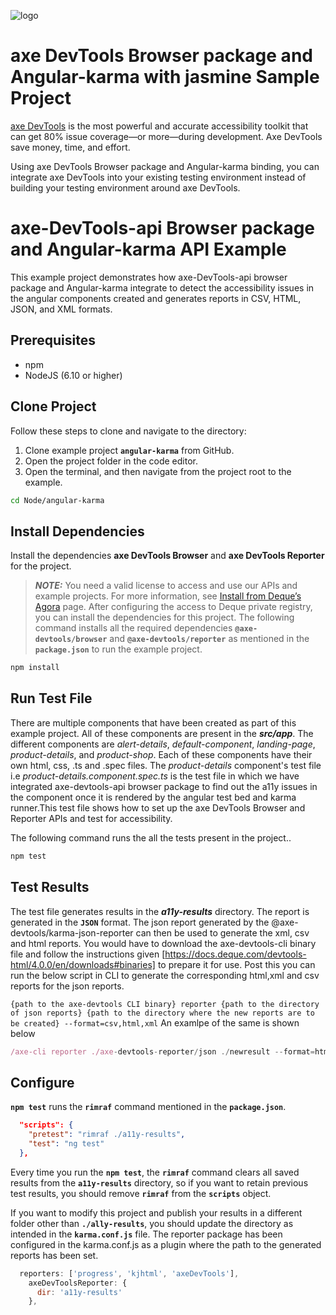 ![logo](./docs/logo-angular_karma_axe.png)
# axe DevTools Browser package and Angular-karma with jasmine Sample Project

[axe DevTools](https://www.deque.com/axe/devtools/) is the most powerful and accurate accessibility toolkit that can get 80% issue coverage—or more—during development. Axe DevTools save money, time, and effort.

Using axe DevTools Browser package and  Angular-karma binding, you can integrate axe DevTools into your existing testing environment instead of building your testing environment around axe DevTools.

# axe-DevTools-api Browser package and Angular-karma API Example

This example project demonstrates how axe-DevTools-api browser package and Angular-karma integrate to detect the accessibility issues in the angular components created and generates reports in CSV, HTML, JSON, and XML formats.


## Prerequisites

- npm
- NodeJS (6.10 or higher)


## Clone Project

Follow these steps to clone and navigate to the directory:

1. Clone example project **`angular-karma`** from GitHub.
2. Open the project folder in the code editor.
3. Open the terminal, and then navigate from the project root to the example.

```sh
cd Node/angular-karma
```

## Install Dependencies

Install the dependencies **axe DevTools Browser** and **axe DevTools Reporter** for the project.

> **_NOTE:_**
> You need a valid license to access and use our APIs and example projects. For more information, see [Install from Deque’s Agora](https://docs.deque.com/devtools-html/4.0.0/en/node-br-install-agora) page. After configuring the access to Deque private registry, you can install the dependencies for this project.
> The following command installs all the required dependencies **`@axe-devtools/browser`** and **`@axe-devtools/reporter`** as mentioned in the **`package.json`** to run the example project.

```sh
npm install
```

## Run Test File
There are multiple components that have been created as part of this example project. All of these components are present in the **_src/app_**. The different components are _alert-details_, _default-component_, _landing-page_, _product-details_, and _product-shop_.
Each of these components have their own  html, css, .ts and .spec files.
The _product-details_ component's test file i.e _product-details.component.spec.ts_ is the test file in which we have integrated axe-devtools-api browser package to find out the a11y issues in the component once it is rendered by the angular test bed and karma runner.This test file shows how to set up the axe DevTools Browser and Reporter APIs and test for accessibility.

The following command runs the all the tests present in the project..

```sh
npm test
```

## Test Results

The test file generates results in the **_a11y-results_** directory. The report is generated in the **`JSON`** format.
The json report generated by the @axe-devtools/karma-json-reporter can then be used to generate the xml, csv and html reports. You would have to download the axe-devtools-cli binary file and follow the instructions given [https://docs.deque.com/devtools-html/4.0.0/en/downloads#binaries] to prepare it for use.
Post this you can run the below script in CLI to generate the corresponding html,xml and csv reports for the json reports.

`{path to the axe-devtools CLI binary} reporter {path to the directory of json reports} {path to the directory where the new reports are to be created} --format=csv,html,xml`
An examlpe of the same is shown below

```js
/axe-cli reporter ./axe-devtools-reporter/json ./newresult --format=html,csv,xml
```

## Configure

**`npm test`** runs the **`rimraf`** command mentioned in the **`package.json`**.

```json
  "scripts": {
    "pretest": "rimraf ./a11y-results",
    "test": "ng test"
  },
```

Every time you run the **`npm test`**, the **`rimraf`** command clears all saved results from the **`a11y-results`** directory, so if you want to retain previous test results, you should remove **`rimraf`** from the **`scripts`** object.


If you want to modify this project and publish your results in a different folder other than **`./ally-results`**, you should update the directory as intended in the **`karma.conf.js`** file. The reporter package has been configured in the karma.conf.js as a plugin where the path to the generated reports has been set. 

```js
  reporters: ['progress', 'kjhtml', 'axeDevTools'],
    axeDevToolsReporter: {
      dir: 'a11y-results'
    },
```